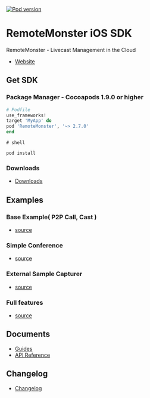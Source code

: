 [![Pod version](https://badge.fury.io/co/RemoteMonster.svg)](https://cocoapods.org/pods/RemoteMonster)

# RemoteMonster iOS SDK

RemoteMonster - Livecast Management in the Cloud

* [Website](https://remotemonster.com)

## Get SDK

### Package Manager - Cocoapods 1.9.0 or higher

```ruby
# Podfile
use_frameworks!
target 'MyApp' do
pod 'RemoteMonster', '~> 2.7.0'
end
```

```shell
# shell

pod install
```

### Downloads

* [Downloads](https://github.com/RemoteMonster/ios-sdk/releases/)

## Examples
### Base Example( P2P Call, Cast )
* [source](https://github.com/RemoteMonster/ios-sdk/tree/master/examples/BaseExamples)

### Simple Conference
* [source](https://github.com/RemoteMonster/ios-sdk/tree/master/examples/SimpleConference)

### External Sample Capturer
* [source](https://github.com/RemoteMonster/ios-sdk/tree/master/examples/RemonCapturer)

### Full features
* [source](https://github.com/RemoteMonster/ios-sdk/tree/master/examples/full)

## Documents

* [Guides](https://docs.remotemonster.com/)
* [API Reference](https://remotemonster.github.io/ios-sdk/)

## Changelog

* [Changelog](https://github.com/RemoteMonster/ios-sdk/blob/master/CHANGELOG.md)
